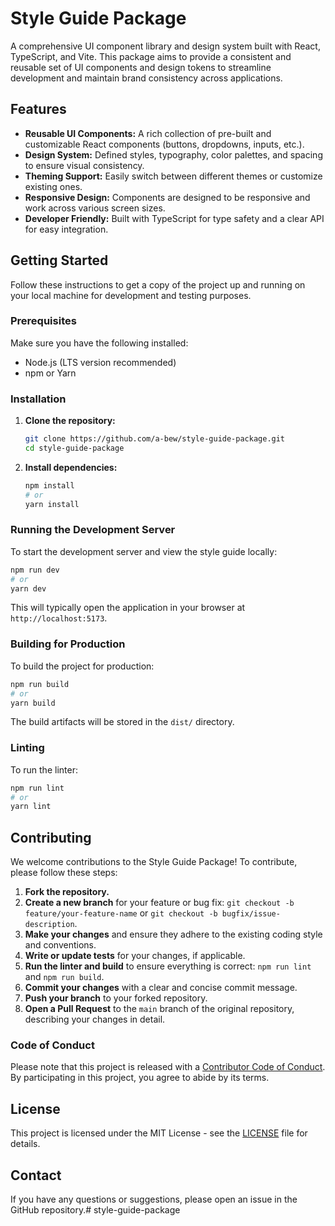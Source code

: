 # Style Guide Package

A comprehensive UI component library and design system built with React, TypeScript, and Vite. This package aims to provide a consistent and reusable set of UI components and design tokens to streamline development and maintain brand consistency across applications.

## Features

*   **Reusable UI Components:** A rich collection of pre-built and customizable React components (buttons, dropdowns, inputs, etc.).
*   **Design System:** Defined styles, typography, color palettes, and spacing to ensure visual consistency.
*   **Theming Support:** Easily switch between different themes or customize existing ones.
*   **Responsive Design:** Components are designed to be responsive and work across various screen sizes.
*   **Developer Friendly:** Built with TypeScript for type safety and a clear API for easy integration.

## Getting Started

Follow these instructions to get a copy of the project up and running on your local machine for development and testing purposes.

### Prerequisites

Make sure you have the following installed:

*   Node.js (LTS version recommended)
*   npm or Yarn

### Installation

1.  **Clone the repository:**
    ```bash
    git clone https://github.com/a-bew/style-guide-package.git
    cd style-guide-package
    ```
2.  **Install dependencies:**
    ```bash
    npm install
    # or
    yarn install
    ```

### Running the Development Server

To start the development server and view the style guide locally:

```bash
npm run dev
# or
yarn dev
```

This will typically open the application in your browser at `http://localhost:5173`.

### Building for Production

To build the project for production:

```bash
npm run build
# or
yarn build
```

The build artifacts will be stored in the `dist/` directory.

### Linting

To run the linter:

```bash
npm run lint
# or
yarn lint
```

## Contributing

We welcome contributions to the Style Guide Package! To contribute, please follow these steps:

1.  **Fork the repository.**
2.  **Create a new branch** for your feature or bug fix: `git checkout -b feature/your-feature-name` or `git checkout -b bugfix/issue-description`.
3.  **Make your changes** and ensure they adhere to the existing coding style and conventions.
4.  **Write or update tests** for your changes, if applicable.
5.  **Run the linter and build** to ensure everything is correct: `npm run lint` and `npm run build`.
6.  **Commit your changes** with a clear and concise commit message.
7.  **Push your branch** to your forked repository.
8.  **Open a Pull Request** to the `main` branch of the original repository, describing your changes in detail.

### Code of Conduct

Please note that this project is released with a [Contributor Code of Conduct](CODE_OF_CONDUCT.md). By participating in this project, you agree to abide by its terms.

## License

This project is licensed under the MIT License - see the [LICENSE](LICENSE) file for details.

## Contact

If you have any questions or suggestions, please open an issue in the GitHub repository.# style-guide-package
